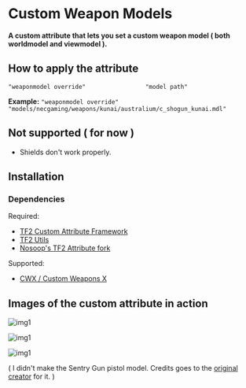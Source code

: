 # Custom Weapon Models

**A custom attribute that lets you set a custom weapon model ( both worldmodel and viewmodel ).**

## How to apply the attribute

`"weaponmodel override"					"model path"`

**Example:** `"weaponmodel override" "models/necgaming/weapons/kunai/australium/c_shogun_kunai.mdl"`

## Not supported ( for now )

 - Shields don't work properly.

## Installation

### Dependencies

Required:

- [TF2 Custom Attribute Framework](https://github.com/nosoop/SM-TFCustAttr)
- [TF2 Utils](https://github.com/nosoop/SM-TFUtils)
- [Nosoop's TF2 Attribute fork](https://github.com/nosoop/tf2attributes)

Supported:

- [CWX / Custom Weapons X](https://github.com/nosoop/SM-TFCustomWeaponsX)


## Images of the custom attribute in action

![img1](https://media.discordapp.net/attachments/795689948908617760/803952503749607464/20210127122052_1.jpg)

![img1](https://media.discordapp.net/attachments/642780993199013922/826102367756746813/unknown.png)

![img1](https://media.discordapp.net/attachments/642780993199013922/826103949047365642/unknown.png)

( I didn't make the Sentry Gun pistol model. Credits goes to the [original creator](https://gamebanana.com/skins/139638) for it. )
